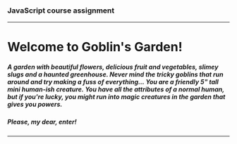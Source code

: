 ### JavaScript course assignment
---
# Welcome to Goblin's Garden!


##### A garden with beautiful flowers, delicious fruit and vegetables, slimey slugs and a haunted greenhouse. Never mind the tricky goblins that run around and try making a fuss of everything... You are a friendly 5" tall mini human-ish creature. You have all the attributes of a normal human, but if you're lucky, you might run into magic creatures in the garden that gives you powers.
##### Please, my dear, enter!
---

